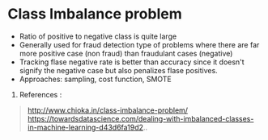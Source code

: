 
# Class Imbalance problem 

+ Ratio of positive to negative class is quite large 
+ Generally used for fraud detection type of problems where there are far more positive case (non fraud) than 
fraudulant cases (negative)
+ Tracking flase negative rate is better than accuracy since it doesn't signify the negative case but also penalizes 
flase positives.
+ Approaches: sampling, cost function, SMOTE

1. References : 

> http://www.chioka.in/class-imbalance-problem/
> https://towardsdatascience.com/dealing-with-imbalanced-classes-in-machine-learning-d43d6fa19d2..

